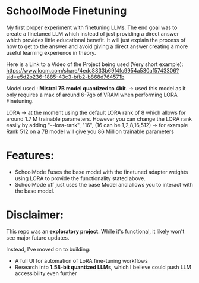 # SchoolMode Finetuning

My first proper experiment with finetuning LLMs. The end goal was to create a finetuned LLM which instead of just providing a direct answer which provides little educational benefit. It will just explain the process of how to get to the answer and avoid giving a direct answer creating a more useful learning experience in theory. 

Here is a Link to a Video of the Project being used (Very short example): https://www.loom.com/share/4edc8833b69f4fc9954a530af5743306?sid=e5d2b236-1885-43c3-bfb2-b868d764571b

Model used : **Mistral 7B model quantized to 4bit**. -> used this model as it only requires a max of around 6-7gb of VRAM when performing LORA Finetuning.

LORA -> at the moment using the default LORA rank of 8 which allows for around 1.7 M trainable parameters. However you can change the LORA rank easily by adding "--lora-rank", "16", (16 can be 1,2,8,16,512) -> for example Rank 512 on a 7B model will give you 86 Million trainable parameters

# Features:
- SchoolMode Fuses the base model with the finetuned adapter weights using LORA to provide the functionality stated above.
- SchoolMode off just uses the base Model and allows you to interact with the base model.

# Disclaimer:
This repo was an **exploratory project**. While it's functional, it likely won't see major future updates.

Instead, I’ve moved on to building:
- A full UI for automation of LoRA fine-tuning workflows
- Research into **1.58-bit quantized LLMs**, which I believe could push LLM accessibility even further
